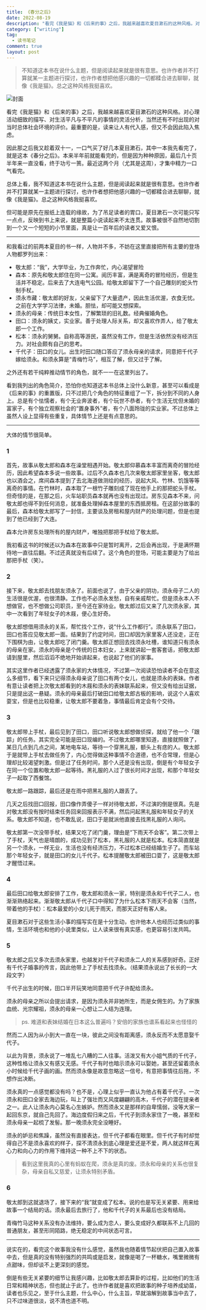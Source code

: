 ```yaml
---
title: 《春分之后》
date: 2022-08-19
description: "看完《我是猫》和《后来的事》之后，我越来越喜欢夏目漱石的这种风格。对心理活动细致的描写、对生活平凡与不平凡的事情的灵活分析，当然还有不时出现的对当时总体社会环境的评价。最重要的是，读来让人有代入感，但又不会因此陷入焦虑。因此那之后我又趁着双十一，一口气买了好几本夏目漱石，其中一本我先看完了，就是这本《春分之后》。本来半年前就能看完的，但是因为种种原因，最后几十页半年来一直没看，终于功亏一篑。最近这两个月（尤其是这周），才集中精力一口气看完。总体上看，我不知道这本书在说什么主题，但是阅读起来就是很有意思。也许作者并不打算就某一主题进行探讨，也许作者想把他感兴趣的一切都糅合进去聊聊，就像《我是猫》。总之这种风格我挺喜欢。但可能是原先在报纸上连载的缘故，为了吊足读者的胃口，夏目漱石一次可能只写一点点，反映到书上来说，就是整篇小说读起来不太连贯。故事被很不自然地切割到一个又一个短短的小节里面，真是让一百年后的读者又爱又恨。"
category: ["writing"]
tag:
  - 读书笔记
comment: true
layout: post
---
```


> 不知道这本书在说什么主题，但是阅读起来就是很有意思。也许作者并不打算就某一主题进行探讨，也许作者想把他感兴趣的一切都糅合进去聊聊，就像《我是猫》。总之这种风格我挺喜欢。
> 

![封面](./cover.jpg)

看完《我是猫》和《后来的事》之后，我越来越喜欢夏目漱石的这种风格。对心理活动细致的描写、对生活平凡与不平凡的事情的灵活分析，当然还有不时出现的对当时总体社会环境的评价。最重要的是，读来让人有代入感，但又不会因此陷入焦虑。

因此那之后我又趁着双十一，一口气买了好几本夏目漱石，其中一本我先看完了，就是这本《春分之后》。本来半年前就能看完的，但是因为种种原因，最后几十页半年来一直没看，终于功亏一篑。最近这两个月（尤其是这周），才集中精力一口气看完。

总体上看，我不知道这本书在说什么主题，但是阅读起来就是很有意思。也许作者并不打算就某一主题进行探讨，也许作者想把他感兴趣的一切都糅合进去聊聊，就像《我是猫》。总之这种风格我挺喜欢。

但可能是原先在报纸上连载的缘故，为了吊足读者的胃口，夏目漱石一次可能只写一点点，反映到书上来说，就是整篇小说读起来不太连贯。故事被很不自然地切割到一个又一个短短的小节里面，真是让一百年后的读者又爱又恨。

---

和我看过的前两本夏目的书一样，人物并不多，不妨在这里直接把所有主要的登场人物都罗列出来：

- 敬太郎：“我”，大学毕业，为工作奔忙，内心渴望冒险
- 森本：原先和敬太郎住在同一公寓。阅历丰富，满是离奇的冒险经历，但是生活并不稳定。后来去了大连电气公园。给敬太郎留下了一个自己雕刻的蛇头竹制手杖。
- 须永市藏：敬太郎的好友，父亲留下了大量遗产，因此生活优渥，衣食无忧。之前在大学学习法律，未婚。胆怯，却可能又想探索。
- 须永的母亲：传统日本女性，了解繁琐的旧礼数。经典催婚角色。
- 田口：须永的姨丈，实业家。善于处理人际关系，却又喜欢作弄人，给了敬太郎一个工作。
- 松本：须永的舅舅。自称高等游民，虽然没有工作，但是生活依然没有经济压力。对社会颇有自己的思考。
- 千代子：田口的女儿。出生时田口随口答应了须永母亲的请求，同意把千代子嫁给须永。和须永算是“青梅竹马”，相互了解，但又过于了解。

之外还有若干纯粹推动情节的角色，就不一一在这里列出了。

看到我列出的角色简介，恐怕你也知道这本书总体上没什么新意，甚至可以看成是《后来的事》的重置版，只不过把几个角色的特征重组了一下，拆分到不同的人身上。总是有个怯懦者，有个无业奔波者，有个玩世不恭者，有个生活无忧但未婚的富家子，有个独立观察社会的“置身事外”者，有个八面玲珑的实业家。不过总体上虽然人设上显得有些重复，具体情节上还是有点意思的。

---

大体的情节很简单。

### 1

首先，故事从敬太郎和森本在澡堂相遇开始。敬太郎仰慕森本丰富而离奇的冒险经历，因此希望森本多说一些故事。过后不久森本也几次来敬太郎家里坐客，敬太郎也以酒会之，席间森本提到了去北海道做测绘的经历，说起大风、竹林、饥饿等等离奇的事情。在竹林时，森本取了一根竹子雕刻成了现在他手上的那把蛇头手杖。但奇怪的是，在那之后，火车站职员森本就再也没有出现过。房东见森本不来，问敬太郎也得不到任何消息，就准备处理掉森本屋里的东西抵房租。在这部分故事的最后，森本给敬太郎写了一封信，主要谈及房租和屋内财产的处理问题，但是也提到了他已经到了大连。

森本允许房东处理所有的屋内财产，唯独把那把手杖给了敬太郎。

我初看这书的时候还以为森本在故事中只是暂时离开，之后会再出现，于是满怀期待地一直往后翻。不过还真就没有后续了。这个角色的登场，可能主要是为了给出那把手杖（笑）。

### 2

接下来，敬太郎去找朋友须永了。前面也说了，由于父亲的阴功，须永母子二人的生活很是优渥，也很清静。工作也不必须永发愁，自有亲戚帮忙。但是须永本人不想做官，也不想做公司职员，至今还在家待业。敬太郎过后又来了几次须永家，其中一次看到了年轻女子的木屐，便心生好奇。

敬太郎想借用须永的关系，帮忙找个工作，说“什么工作都行”。须永联系了田口，田口也答应见敬太郎一面。结果到了约定时间，田口却因为家里客人还没走，正在下围棋为由，让敬太郎吃了闭门羹。敬太郎正想回去找须永吐槽，谁知道只有须永的母亲在家。须永的母亲是个传统的日本妇女，上来就讲起一套客套话，把敬太郎请到屋里，然后滔滔不绝地开始讲起来，也说起了他们的家事。

其实这里作者已经透露了须永家的大体情况，不过第一次阅读恐怕读者不会在意这么多细节，看下来只记得须永母亲说了田口有两个女儿，也就是须永的表妹。作者有意让读者把上次敬太郎看到的木屐和须永的表妹联系起来，但又没有给出证据，只是提出这一悬疑。须永的母亲最后打破田口给敬太郎古板的影响，说这个人喜欢耍宝，但是也比较稳重，让敬太郎不要着急，事情最后肯定会有个交待。

### 3

敬太郎带上手杖，最后见到了田口，田口听说敬太郎想做侦探，就给了他一个「跟踪」的任务。其实完全可能是田口现编的。不过敬太郎哪里知道，直接就照做了，某日几点到几点之间，某地电车站，等待一个穿黑礼服，额头上有痣的人。敬太郎于是就带上手杖去做任务了，内心觉得做这种事情不合道德，也不合常理，但是心理却比较渴望刺激。但是过了任务时间，那个人还是没有出现，倒是有个年轻女子在同一个位置和敬太郎一起等待。黑礼服的人过了很长时间才出现，和那个年轻女子一起取了西餐馆。

敬太郎一路跟踪，最后还是在雨中把黑礼服的人跟丢了。

几天之后找田口回报，田口像作弄傻子一样对待敬太郎，不过演的倒是很真。先是对敬太郎没有按时结束任务回来回报表示不满，然后问起黑礼服和年轻女子的关系。敬太郎不知道，也不敢乱说，田口于是就派他直接去找黑礼服的人询问。

敬太郎第一次没带手杖，结果又吃了闭门羹，理由是“下雨天不会客”。第二次带上了手杖，天气也是晴朗的，成功见到了松本，黑礼服的人就是松本。松本简直就是另一个须永，一样无业，生活也没有经济压力，不过松本已经结婚生子了。而车站那个年轻女子，就是田口的女儿千代子。松本提醒敬太郎被田口耍了，这是敬太郎才醒悟过来。

### 4

最后田口给敬太郎安排了工作，敬太郎和须永一家，特别是须永和千代子二人，也渐渐熟络起来。渐渐敬太郎从千代子口中得知了为什么松本下雨天不会客（当然，带着他的手杖）：松本最爱的小女儿死于雨天，而那天正好有客人来。

夏目漱石对于这些生活小事的描写实在是十分生动，也许他本人也经历过类似的事情，生活环境也和他的小说里类似，让人读来很有真实感，也更容易引发共鸣。

### 5

敬太郎之后又多次去须永家里，也越发对千代子和须永二人的关系感到好奇。正好有千代子婚事的传言，因此他带上了手杖去找须永。（结果须永说出了长长的一大段文字）

千代子出生的时候，田口半开玩笑地同意把千代子许配给须永。

须永的母亲之所以会提出请求，是因为须永并非她所生，而是女佣生的。为了家族血统、光宗耀祖，须永的母亲一心想让二人结为连理。

> ps. 难道和表妹结婚在日本这么普遍吗？安倍的家族也谱系看起来也怪怪的
> 

然而二人因为从小到大一直在一块，彼此之间没有距离感，须永反而不太愿意娶千代子。

以此为背景，须永说了一堆乱七八糟的二人往事。活泼又有大小姐气质的千代子，这种性格让须永又有感又无感。千代子有时也暗示须永可以娶她，甚至还留着须永小时候给千代子画的画。然而须永像是故意忽略这一信号，有意把事情往后拖，不想作出决断。

须永真的一点感觉都没有吗？也不是，心理上似乎一直认为他占有着千代子。一次须永和田口全家去海边玩，叫上了强壮而又风度翩翩的高木，千代子的潜在提亲者之一。此人让须永内心莫名心生嫉妒。然而须永又是那样的自卑懦弱，没等大家一起回东京，就自己先回了。海边度假归来之后，千代子到须永家住了一晚，甚至和须永母亲一起梳了发髻。那一晚须永完全没睡好。

须永的妒忌和焦躁，虽然没有直接表达，但千代子都看在眼里。但千代子有时却觉得自己不是须永喜欢的样子，探不清须永到底心理是爱还是不爱，两人就这样在离心力和向心力的作用下维持这一种不上不下的状态。

> 看到这里我真的心里有蚂蚁在爬，须永是真的废。须永和母亲的关系也很复杂，母亲自私又慈爱，让须永特别矛盾。
> 

### 6

敬太郎到这就退场了，接下来的“我”就变成了松本。说的也是写无关紧要、用来给故事一个结局的话。须永最后去旅行了，他和千代子的关系最后也没有结局。

青梅竹马这种关系没有办法维持，要么成为恋人，要么变成好久都联系不上几回的普通朋友，甚至形同陌路，绝无稳定的中间状态可言。

---

说实在的，看完这个故事我没有什么感觉，虽然我也随着情节起伏把自己置入故事中去，但是真的没有特别强烈的共鸣或是启发，就像是喝了一杯糖水，嘴里微微有点甜味，但却谈不上更深刻的感觉。

倒是有些无关紧要的细节让我感兴趣，比如敬太郎去算卦的过程，比如他们的生活日常和精神状态，但也就止于此了。也许作者就是喜欢把故事的种子培养成幼苗，读者也乐见之，至于什么主题，什么中心，什么主旨，早就溶解到故事当中去了，只不过味道很淡，说不清也道不明。
